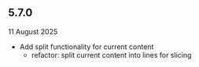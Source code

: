 ## 5.7.0
11 August 2025

- Add split functionality for current content
	- refactor: split current content into lines for slicing

